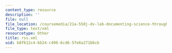 ```yaml
---
content_type: resource
description: ''
file: null
file_location: /coursemedia/21a-550j-dv-lab-documenting-science-through-video-and-new-media-fall-2012/b8f612c4bb24c4966cd65fe8a271b6cb_rss.xml
file_type: text/xml
resourcetype: Other
title: rss.xml
uid: b8f612c4-bb24-c496-6cd6-5fe8a271b6cb
---
```

